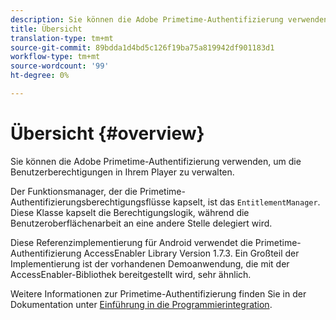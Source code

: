 ```yaml
---
description: Sie können die Adobe Primetime-Authentifizierung verwenden, um die Benutzerberechtigungen in Ihrem Player zu verwalten.
title: Übersicht
translation-type: tm+mt
source-git-commit: 89bdda1d4bd5c126f19ba75a819942df901183d1
workflow-type: tm+mt
source-wordcount: '99'
ht-degree: 0%

---
```



# Übersicht {#overview}

Sie können die Adobe Primetime-Authentifizierung verwenden, um die Benutzerberechtigungen in Ihrem Player zu verwalten.

Der Funktionsmanager, der die Primetime-Authentifizierungsberechtigungsflüsse kapselt, ist das `EntitlementManager`. Diese Klasse kapselt die Berechtigungslogik, während die Benutzeroberflächenarbeit an eine andere Stelle delegiert wird.

Diese Referenzimplementierung für Android verwendet die Primetime-Authentifizierung AccessEnabler Library Version 1.7.3. Ein Großteil der Implementierung ist der vorhandenen Demoanwendung, die mit der AccessEnabler-Bibliothek bereitgestellt wird, sehr ähnlich.

Weitere Informationen zur Primetime-Authentifizierung finden Sie in der Dokumentation unter [Einführung in die Programmierintegration](https://tve.helpdocsonline.com/introduction-to-programmer-integration).
